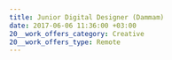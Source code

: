 ```yaml
---
title: Junior Digital Designer (Dammam)
date: 2017-06-06 11:36:00 +03:00
20__work_offers_category: Creative
20__work_offers_type: Remote
---
```


